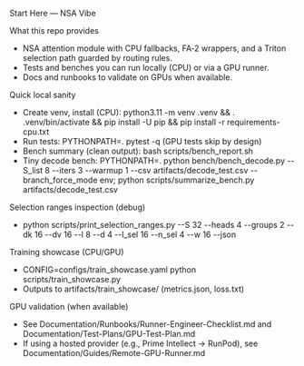 Start Here — NSA Vibe

What this repo provides
- NSA attention module with CPU fallbacks, FA‑2 wrappers, and a Triton selection path guarded by routing rules.
- Tests and benches you can run locally (CPU) or via a GPU runner.
- Docs and runbooks to validate on GPUs when available.

Quick local sanity
- Create venv, install (CPU): python3.11 -m venv .venv && . .venv/bin/activate && pip install -U pip && pip install -r requirements-cpu.txt
- Run tests: PYTHONPATH=. pytest -q (GPU tests skip by design)
- Bench summary (clean output): bash scripts/bench_report.sh
- Tiny decode bench: PYTHONPATH=. python bench/bench_decode.py --S_list 8 --iters 3 --warmup 1 --csv artifacts/decode_test.csv --branch_force_mode env; python scripts/summarize_bench.py artifacts/decode_test.csv

Selection ranges inspection (debug)
- python scripts/print_selection_ranges.py --S 32 --heads 4 --groups 2 --dk 16 --dv 16 --l 8 --d 4 --l_sel 16 --n_sel 4 --w 16 --json

Training showcase (CPU/GPU)
- CONFIG=configs/train_showcase.yaml python scripts/train_showcase.py
- Outputs to artifacts/train_showcase/ (metrics.json, loss.txt)

GPU validation (when available)
- See Documentation/Runbooks/Runner-Engineer-Checklist.md and Documentation/Test-Plans/GPU-Test-Plan.md
- If using a hosted provider (e.g., Prime Intellect → RunPod), see Documentation/Guides/Remote-GPU-Runner.md
